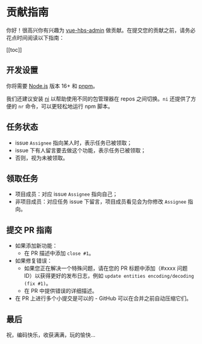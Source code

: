 # 贡献指南

你好！很高兴你有兴趣为 [vue-hbs-admin](https://github.com/Hongbusi/vue-hbs-admin) 做贡献。在提交您的贡献之前，请务必花点时间阅读以下指南：

[[toc]]

## 开发设置

你将需要 [Node.js](https://nodejs.org) 版本 16+ 和 [pnpm](https://github.com/pnpm/pnpm)。

我们还建议安装 [ni](https://github.com/antfu/ni) 以帮助使用不同的包管理器在 repos 之间切换。`ni` 还提供了方便的 `nr` 命令，可以更轻松地运行 npm 脚本。

## 任务状态

- issue `Assignee` 指向某人时，表示任务已被领取；
- issue 下有人留言要去做这个功能，表示任务已被领取；
- 否则，视为未被领取。

## 领取任务

- 项目成员：对应 issue `Assignee` 指向自己；
- 非项目成员：对应任务 issue 下留言，项目成员看见会为你修改 `Assignee` 指向。

## 提交 PR 指南

- 如果添加新功能：
  - 在 PR 描述中添加 `close #1`。
- 如果修复错误：
  - 如果您正在解决一个特殊问题，请在您的 PR 标题中添加（#xxxx 问题 ID）以获得更好的发布日志，例如 `update entities encoding/decoding (fix #1)`。
  - 在 PR 中提供错误的详细描述。
- 在 PR 上进行多个小提交是可以的 - GitHub 可以在合并之前自动压缩它们。

## 最后

祝，编码快乐，收获满满，玩的愉快...
